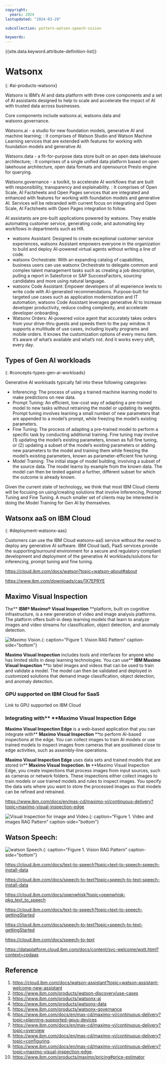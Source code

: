 ```yaml
---
copyright:
  years: 2024
lastupdated: "2024-03-29"

subcollection: pattern-watson-speech-vision

keywords:
---
```

{{site.data.keyword.attribute-definition-list}}

# Watsonx

{: #ai-products-watsonx}

Watsonx is IBM’s AI and data platform with three core components and a set of AI assistants designed to help to scale and accelerate the impact of AI with trusted data across businesses.

Core components include watsonx.ai, watsonx.data and watsonx.governance.

Watsonx.ai - a studio for new foundation models, generative AI and machine learning; : It comprises of Watson Studio and Watson Machine Learning services that are extended with features for working with foundation models and generative AI.

Watsonx.data - a fit-for-purpose data store built on an open data lakehouse architecture; : It comprises of a single unified data platform based on open lakehouse architecture, open data formats and opensource Presto engine for querying.

Watsonx.governance - a toolkit, to accelerate AI workflows that are built with responsibility, transparency and explainability. : It comprises of Open Scale, AI Factsheets and Open Pages services that are integrated and enhanced with features for working with foundation models and generative AI. Services will be rebranded with current focus on integrating and Open Scale, AI Factsheets with Open Pages integration to follow.

AI assistants are pre-built applications powered by watsonx. They enable automating customer service, generating code, and automating key workflows in departments such as HR.

* watsonx Assistant: Designed to create exceptional customer service experiences, watsonx Assistant empowers everyone in the organization to build and deploy AI-powered virtual agents without writing a line of code.
* watsonx Orchestrate: With an expanding catalog of capabilities, business users can use watsonx Orchestrate to delegate common and complex talent management tasks such as creating a job description, pulling a report in Salesforce or SAP SuccessFactors, sourcing candidates and more using natural language.
* watsonx Code Assistant: Empower developers of all experience levels to write code with AI-generated recommendations. Purpose-built for targeted use cases such as application modernization and IT automation, watsonx Code Assistant leverages generative AI to increase developer productivity, reduce coding complexity, and accelerate developer onboarding.
* Watsonx Orders: AI-powered voice agent that accurately takes orders from your drive-thru guests and speeds them to the pay window. It supports a multitude of use cases, including loyalty programs and mobile orders. It knows the customization options of every menu item. It’s aware of what’s available and what’s not. And it works every shift, every day.

## Types of Gen AI workloads

{: #concepts-types-gen-ai-workloads}

Generative AI workloads typically fall into these following categories:

* Inferencing: The process of using a trained machine learning model to make predictions on new data.
* Prompt Tuning: An efficient, low-cost way of adapting a pre-trained model to new tasks without retraining the model or updating its weights. Prompt tuning involves learning a small number of new parameters that are appended to a model’s prompt, while freezing the model’s existing parameters.
* Fine Tuning: The process of adapting a pre-trained model to perform a specific task by conducting additional training. Fine tuning may involve (1) updating the model’s existing parameters, known as full fine tuning, or (2) updating a subset of the model’s existing parameters or adding new parameters to the model and training them while freezing the model’s existing parameters, known as parameter-efficient fine tuning.
* Model Training: The initial stage of model building, involving a subset of the source data. The model learns by example from the known data. The model can then be tested against a further, different subset for which the outcome is already known.

Given the current state of technology, we think that most IBM Cloud clients will be focusing on using/creating solutions that involve Inferencing, Prompt Tuning and Fine Tuning. A much smaller set of clients may be interested in doing the Model Training for Gen AI by themselves.

## Watsonx aaS on IBM Cloud

{: #deployment-watsonx-aas}

Customers can use the IBM Cloud watsonx-aaS service without the need to deploy any generative AI software. IBM Cloud IaaS, PaaS services provide the supporting/surround environment for a secure and regulatory compliant development and deployment of the generative AI workloads/solutions for inferencing, prompt tuning and fine tuning.

https://cloud.ibm.com/docs/watson?topic=watson-about#about

https://www.ibm.com/downloads/cas/1X7EPRYE

## Maximo Visual Inspection

The** **IBM® Maximo® Visual Inspection** **platform, built on cognitive infrastructure, is a new generation of video and image analysis platforms. The platform offers built-in deep learning models that learn to analyze images and video streams for classification, object detection, and anomaly detection.

![Maximo Vision.](image/architecture-image-classification-on-ibmcloud.drawio.svg "Maximo"){: caption="Figure 1. Vision RAG Pattern" caption-side="bottom"}

**Maximo Visual Inspection** includes tools and interfaces for anyone who has limited skills in deep learning technologies. You can use** **IBM Maximo Visual Inspection** **to label images and videos that can be used to train and validate a model. The model can then be validated and deployed in customized solutions that demand image classification, object detection, and anomaly detection.

### GPU supported on IBM Cloud for SaaS

Link to GPU supported on IBM Cloud

### Integrating with** **Maximo Visual Inspection Edge

**Maximo Visual Inspection Edge** is a web-based application that you can integrate with** **Maximo Visual Inspection** **to perform AI-based inspections at the edge. You can collect images to train AI models or use trained models to inspect images from cameras that are positioned close to edge activities, such as assembly-line operations.

**Maximo Visual Inspection Edge** uses data sets and trained models that are stored in** **Maximo Visual Inspection. In** **Maximo Visual Inspection Edge, you create inspections that process images from input sources, such as cameras or network folders. These inspections either collect images to train models or use trained models and rules to inspect images. You specify the data sets where you want to store the processed images so that models can be refined and retrained.

https://www.ibm.com/docs/en/mas-cd/maximo-vi/continuous-delivery?topic=maximo-visual-inspection-edge

![Visual Inspection for image and Video.](image/video-ingestion.drawio.svg "Image and Video analysis"){: caption="Figure 1. Video and images  RAG Pattern" caption-side="bottom"}

## Watson Speech:

![watson Speech.](image/speech-to-text-transcription-pipeline-speech-to-text-transcription-pipeline.drawio.svg "watson speech"){: caption="Figure 1. Vision RAG Pattern" caption-side="bottom"}

https://cloud.ibm.com/docs/text-to-speech?topic=text-to-speech-speech-install-data

https://cloud.ibm.com/docs/speech-to-text?topic=speech-to-text-speech-install-data

https://cloud.ibm.com/docs/openwhisk?topic=openwhisk-pkg_text_to_speech

https://cloud.ibm.com/docs/text-to-speech?topic=text-to-speech-gettingStarted

https://cloud.ibm.com/docs/speech-to-text?topic=speech-to-text-gettingStarted

https://cloud.ibm.com/docs/speech-to-text

https://dataplatform.cloud.ibm.com/docs/content/svc-welcome/wstt.html?context=cpdaas

## Reference

1. https://cloud.ibm.com/docs/watson-assistant?topic=watson-assistant-welcome-new-assistant
2. https://www.ibm.com/products/watson-discovery/use-cases
3. https://www.ibm.com/products/watsonx-ai
4. https://www.ibm.com/products/watsonx-data
5. https://www.ibm.com/products/watsonx-governance
6. https://www.ibm.com/docs/en/mas-cd/maximo-vi/continuous-delivery?topic=planning-supported-gpus-devices
7. https://www.ibm.com/docs/en/mas-cd/maximo-vi/continuous-delivery?topic=overview
8. https://www.ibm.com/docs/en/mas-cd/maximo-vi/continuous-delivery?topic=configuring.
9. https://www.ibm.com/docs/en/mas-cd/maximo-vi/continuous-delivery?topic=maximo-visual-inspection-edge.
10. https://www.ibm.com/products/maximo/pricing#price-estimator
